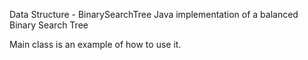 Data Structure - BinarySearchTree
Java implementation of a balanced Binary Search Tree

Main class is an example of how to use it.

